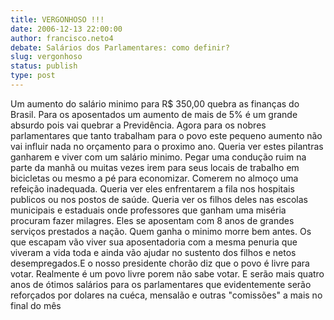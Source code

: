 ```yaml
---
title: VERGONHOSO !!!
date: 2006-12-13 22:00:00
author: francisco.neto4
debate: Salários dos Parlamentares: como definir?
slug: vergonhoso
status: publish 
type: post
---
```


Um aumento do salário minimo para R$ 350,00 quebra as finanças do Brasil. Para os aposentados um aumento de mais de 5% é um grande absurdo pois vai quebrar a Previdência. Agora para os nobres parlamentares que tanto trabalham para o povo este pequeno aumento não vai influir nada no orçamento para o proximo ano. Queria ver estes pilantras ganharem e viver com um salário minimo. Pegar uma condução ruim na parte da manhã ou muitas vezes irem para seus locais de trabalho em bicicletas ou mesmo a pé para economizar. Comerem no almoço uma refeição inadequada. Queria ver eles enfrentarem a fila nos hospitais publicos ou nos postos de saúde. Queria ver os filhos deles nas escolas municipais e estaduais onde professores que ganham uma miséria procuram fazer milagres. Eles se aposentam com 8 anos de grandes serviços prestados a nação. Quem ganha o minimo morre bem antes. Os que escapam vão viver sua aposentadoria com a mesma penuria que viveram a vida toda e ainda vão ajudar no sustento dos filhos e netos desempregados.E o nosso presidente chorão diz que o povo é livre para votar. Realmente é um povo livre porem não sabe votar. E serão mais quatro anos de ótimos salários para os parlamentares que evidentemente serão reforçados por dolares na cuéca, mensalão e outras "comissões" a mais no final do mês
